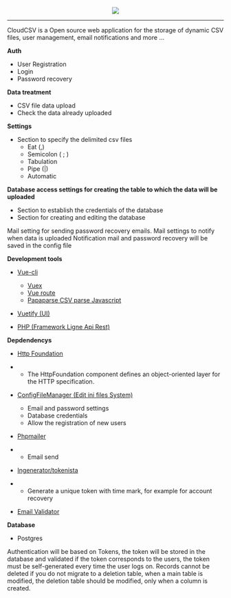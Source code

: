 <center>
<img src="https://i.imgur.com/BwKm56Q.png" />
</center>

---

CloudCSV is a Open source web application for the storage of dynamic CSV files, user management, email notifications and more ...

**Auth**
- User Registration
- Login
- Password recovery

**Data treatment**

- CSV file data upload
- Check the data already uploaded

**Settings**

- Section to specify the delimited csv files
	- Eat (,)
	- Semicolon ( ; )
	- Tabulation
	- Pipe (|)
	- Automatic

**Database access settings for creating the table to which the data will be uploaded**

- Section to establish the credentials of the database
- Section for creating and editing the database

Mail setting for sending password recovery emails.
Mail settings to notify when data is uploaded
Notification mail and password recovery will be saved in the config file


**Development tools**

- [Vue-cli](https://vuejs.org/ "Vue-cli")
	- [Vuex](https://vuex.vuejs.org/ "Vuex")
	- [Vue route](https://router.vuejs.org/ "Vue route")
	- [Papaparse CSV parse Javascript](https://www.papaparse.com/ "Papaparse CSV parse Javascript")

- [Vuetify (UI)](https://vuetifyjs.com "Vuetify (UI)")
- [PHP (Framework Ligne Api Rest)](https://ligne-framework.gitbook.io/ligne-framework-php/ "PHP (Framework Ligne Api Rest)")

**Depdendencys**
- [Http Foundation](https://packagist.org/packages/symfony/http-foundation)
- - The HttpFoundation component defines an object-oriented layer for the HTTP specification.
- [ConfigFileManager (Edit ini files System)](https://github.com/ghalambaz/ConfigFileManager "ConfigFileManager (Edit ini files System)")
	- Email and password settings
	- Database credentials
	- Allow the registration of new users

- [Phpmailer](https://packagist.org/packages/phpmailer/phpmailer "Phpmailer")
- - Email send
- [Ingenerator/tokenista](https://packagist.org/packages/ingenerator/tokenista "Ingenerator/tokenista")
- - Generate a unique token with time mark, for example for account recovery
- [Email Validator](https://packagist.org/packages/egulias/email-validator)

**Database**
 - Postgres

Authentication will be based on Tokens, the token will be stored in the database and validated if the token corresponds to the users, the token must be self-generated every time the user logs on.
Records cannot be deleted if you do not migrate to a deletion table, when a main table is modified, the deletion table should be modified, only when a column is created.
